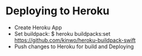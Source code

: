 # Deploying to Heroku

* Create Heroku App
* Set buildpack: $ heroku buildpacks:set https://github.com/kinwo/heroku-buildpack-swift
* Push changes to Heroku for build and Deploying
